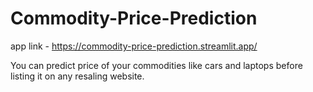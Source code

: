 # Commodity-Price-Prediction
app link - https://commodity-price-prediction.streamlit.app/

You can predict price of your commodities like cars and laptops before listing it on any resaling website.
